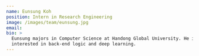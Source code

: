 ```yaml
---
name: Eunsung Koh
position: Intern in Research Engineering
image: /images/team/eunsung.jpg
email:
bio: >
  Eunsung majors in Computer Science at Handong Global University. He is
  interested in back-end logic and deep learning.
---
```

